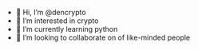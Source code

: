 - 👋 Hi, I’m @dencrypto
- 👀 I’m interested in crypto
- 🌱 I’m currently learning python
- 💞️ I’m looking to collaborate on of like-minded people

<!---
dencrypto/dencrypto is a ✨ special ✨ repository because its `README.md` (this file) appears on your GitHub profile.
You can click the Preview link to take a look at your changes.
--->

